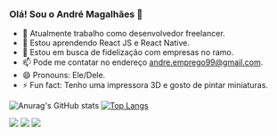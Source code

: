 ### Olá! Sou o André Magalhães 👋


- 🔭 Atualmente trabalho como desenvolvedor freelancer.
- 🌱 Estou aprendendo React JS e React Native.
- 👯 Estou em busca de fidelização com empresas no ramo.
- 📫 Pode me contatar no endereço andre.emprego99@gmail.com.
- 😄 Pronouns: Ele/Dele.
- ⚡ Fun fact: Tenho uma impressora 3D e gosto de pintar miniaturas.


![Anurag's GitHub stats](https://github-readme-stats.vercel.app/api?username=acmagal&show_icons=true&theme=radical)
[![Top Langs](https://github-readme-stats.vercel.app/api/top-langs/?username=acmagal)](https://github.com/acmagal/github-readme-stats)


<div> 
  <a href="https://www.instagram.com/acmagall/" target="_blank"><img src="https://img.shields.io/badge/-Instagram-%23E4405F?style=for-the-badge&logo=instagram&logoColor=white" target="_blank"></a>
  <a href = "mailto:andre.emprego99@gmail.com"><img src="https://img.shields.io/badge/-Gmail-%23333?style=for-the-badge&logo=gmail&logoColor=white" target="_blank"></a>
  <a href="https://www.linkedin.com/in/acmeok/" target="_blank"><img src="https://img.shields.io/badge/-LinkedIn-%230077B5?style=for-the-badge&logo=linkedin&logoColor=white" target="_blank"></a> 
</div>

